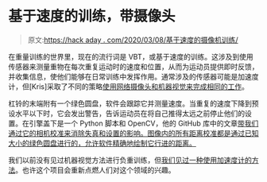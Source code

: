 # 基于速度的训练，带摄像头

> 原文:[https://hack aday . com/2020/03/08/基于速度的摄像机训练/](https://hackaday.com/2020/03/08/velocity-based-training-with-a-camera/)

在重量训练的世界里，现在的流行词是 VBT，或基于速度的训练。这涉及到使用传感器来测量重物在每次重复运动时的速度和位置，从而为运动员提供即时反馈，并收集信息，使他们能够在日常训练中发挥作用。通常涉及的传感器可能是加速度计，但[Kris]采取了不同的策略[使用网络摄像头和机器视觉来完成相同的工作](https://hackaday.io/project/170185-optical-barbell-tracker-for-vbt-strength-training)。

杠铃的末端附有一个绿色圆盘，软件会跟踪它并测量速度。当重复的速度下降到预设水平以下时，它会发出警告，告诉运动员在将自己推得太远之前停止他们的设置。在引擎盖下是一个 Python 脚本和 OpenCV，他的 GitHub 库中的文章[带我们通过它的相机校准来消除失真和设置的影响。图像内的所有距离校准都是通过已知大小的绿色圆盘进行的，允许软件精确地绘制它行进的距离。](https://github.com/kostecky/VBT-Barbell-Tracker)

我们以前没有见过机器视觉方法进行负重训练，但[我们见过一种使用加速度计的方法](https://hackaday.com/2012/03/25/weightlifting-coach-will-nag-you-about-your-form-at-least-until-the-batteries-run-dry/)。也许这个项目会重新点燃人们对这个领域的兴趣。